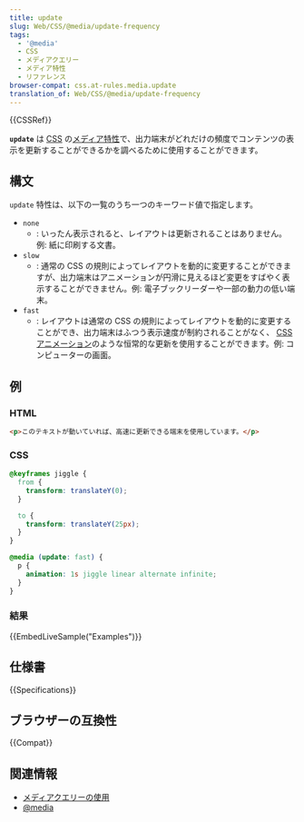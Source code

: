 ```yaml
---
title: update
slug: Web/CSS/@media/update-frequency
tags:
  - '@media'
  - CSS
  - メディアクエリー
  - メディア特性
  - リファレンス
browser-compat: css.at-rules.media.update
translation_of: Web/CSS/@media/update-frequency
---
```

{{CSSRef}}

**`update`** は [CSS](/ja/docs/Web/CSS) の[メディア特性](/ja/docs/Web/CSS/@media#メディア特性)で、出力端末がどれだけの頻度でコンテンツの表示を更新することができるかを調べるために使用することができます。

## 構文

 `update` 特性は、以下の一覧のうち一つのキーワード値で指定します。

- `none`
  - : いったん表示されると、レイアウトは更新されることはありません。例: 紙に印刷する文書。
- `slow`
  - : 通常の CSS の規則によってレイアウトを動的に変更することができますが、出力端末はアニメーションが円滑に見えるほど変更をすばやく表示することができません。例: 電子ブックリーダーや一部の動力の低い端末。
- `fast`
  - : レイアウトは通常の CSS の規則によってレイアウトを動的に変更することができ、出力端末はふつう表示速度が制約されることがなく、 [CSS アニメーション](/ja/docs/Web/CSS/CSS_Animations)のような恒常的な更新を使用することができます。例: コンピューターの画面。

## 例

### HTML

```html
<p>このテキストが動いていれば、高速に更新できる端末を使用しています。</p>
```

### CSS

```css
@keyframes jiggle {
  from {
    transform: translateY(0);
  }

  to {
    transform: translateY(25px);
  }
}

@media (update: fast) {
  p {
    animation: 1s jiggle linear alternate infinite;
  }
}
```

### 結果

{{EmbedLiveSample("Examples")}}

## 仕様書

{{Specifications}}

## ブラウザーの互換性

{{Compat}}

## 関連情報

- [メディアクエリーの使用](/ja/docs/Web/CSS/Media_Queries/Using_media_queries)
- [@media](/ja/docs/Web/CSS/@media)

